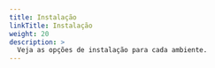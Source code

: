 ```yaml
---
title: Instalação
linkTitle: Instalação
weight: 20
description: >
  Veja as opções de instalação para cada ambiente.
---
```

